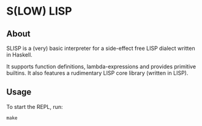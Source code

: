 S(LOW) LISP
===========

About
-----
SLISP is a (very) basic interpreter for a side-effect free LISP dialect 
written in Haskell. 

It supports function definitions, lambda-expressions and provides primitive
builtins. It also features a rudimentary LISP core library (written in LISP).

Usage
-----
To start the REPL, run:
      
    make